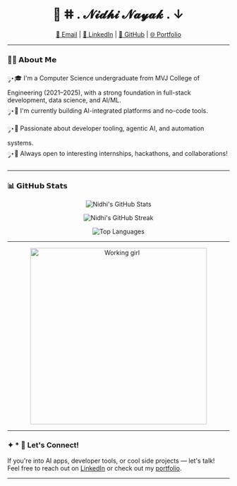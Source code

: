 <h1 align="center">🦢 ⵌ . 𝓝𝓲𝓭𝓱𝓲 𝓝𝓪𝔂𝓪𝓴  .  ↓</h1>
<p align="center">
  <a href="mailto:nidhinayak1877@gmail.com">📧 Email</a> |
  <a href="https://in.linkedin.com/in/nidhi-nayak-8570842a1" target="_blank">💼 LinkedIn</a> |
  <a href="https://github.com/nidhiknayak" target="_blank">🐙 GitHub</a> |
  <a href="https://nidhiknayak.github.io/nidhi-3d-portfolio/" target="_blank">🌐 Portfolio</a>
</p>

---

### 👩‍💻 𝗔𝗯𝗼𝘂𝘁 𝗠𝗲

༘⋆🎓 I'm a Computer Science undergraduate from MVJ College of Engineering (2021–2025), with a strong foundation in full-stack development, data science, and AI/ML.  
༘⋆🌱 I'm currently building AI-integrated platforms and no-code tools.  
༘⋆🚀 Passionate about developer tooling, agentic AI, and automation systems.  
༘⋆💬 Always open to interesting internships, hackathons, and collaborations!

---


### 📊 𝗚𝗶𝘁𝗛𝘂𝗯 𝗦𝘁𝗮𝘁𝘀

<!-- GitHub Stats - Baby Pink Aesthetic -->
<p align="center">
  <img src="https://github-readme-stats.vercel.app/api?username=nidhiknayak&theme=pink&hide_border=false&include_all_commits=true&count_private=true" alt="Nidhi's GitHub Stats" />
</p>

<p align="center">
  <img src="https://nirzak-streak-stats.vercel.app/?user=nidhiknayak&theme=pink&hide_border=false" alt="Nidhi's GitHub Streak" />
</p>

<p align="center">
  <img src="https://github-readme-stats.vercel.app/api/top-langs/?username=nidhiknayak&theme=pink&hide_border=false&layout=compact" alt="Top Languages" />
</p>


---

<p align="center">
  <img src="https://media.giphy.com/media/L1R1tvI9svkIWwpVYr/giphy.gif" width="400" alt="Working girl" />
</p>

---

### ✦ * 💭 Let's Connect!

If you're into AI apps, developer tools, or cool side projects — let's talk!  
Feel free to reach out on [LinkedIn](https://in.linkedin.com/in/nidhi-nayak-8570842a1) or check out my [portfolio](https://nidhiknayak.github.io/nidhi-3d-portfolio/).

---
